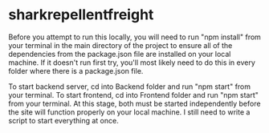 # sharkrepellentfreight
Before you attempt to run this locally, you will need to run "npm install" from your terminal in the main directory of the project to ensure all of the dependencies from the package.json file are installed on your local machine. If it doesn't run first try, you'll most likely need to do this in every folder where there is a package.json file.


To start backend server, cd into Backend folder and run "npm start" from your terminal.
To start frontend, cd into Frontend folder and run "npm start" from your terminal.
At this stage, both must be started independently before the site will function properly on your local machine. I still need to write a script to start everything at once.
